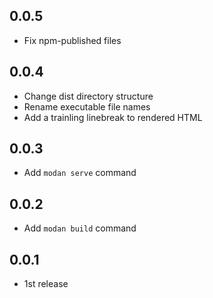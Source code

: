 ## 0.0.5

- Fix npm-published files

## 0.0.4

- Change dist directory structure
- Rename executable file names
- Add a trainling linebreak to rendered HTML

## 0.0.3

- Add `modan serve` command

## 0.0.2

- Add `modan build` command

## 0.0.1

- 1st release
